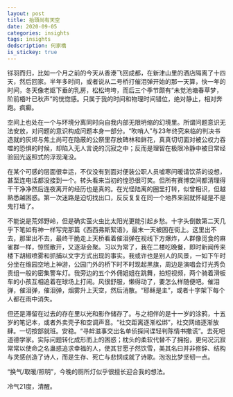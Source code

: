 ```yaml
---
layout: post
title: 抬頭尚有天空
date: 2020-09-05
categories: insights
tags: insights
dedscription: 何家橋
is_stickey: true
---
```


铩羽而归，比如一个月之前的今天从香港飞回成都，在新津山里的酒店隔离了十四天，然后回家。半年多时间，或者说从二号桥打催泪弹开始的那一天算，快一年的时间，冬天像老妪下垂的乳房，松松垮垮，而后三个季节颇有“未觉池塘春草梦，阶前梧叶已秋声”的恍惚感。只属于我的时间和物理时间错位，绝对静止，相对奔跑。疯癫。

空间上也处在一个与环境分离同时向自我内部无限坍缩的幻境里。所谓问题意识无法安放，对问题的意识构成问题本身一部分。“吹哨人”与23年终究来临的判决书造就的灰烬与焦土尚可在隐蔽的公祭里存放碑林和鲜花，真真切切面对被公权力吞噬的恐惧的时候，却陷入无人言说的沉寂之中；反而是理智在极限冷静中被日常经验回光返照式的浮现淹没。

在某个可感的层面很幸运，不仅没有到面对便装公职人员嘘寒问暖请饮茶的设想，甚至连电话都没接到一个。转头看来当初的惶恐很可笑。但所有赛博空间都清理得干干净净然后连夜离开的经历也是真的。在光怪陆离的圈里打转，似曾相识，但越熟悉越困惑。第一次迷路是迫切找出口，反反复复在同一个地界来回就怀疑是不是鬼打墙了。

不能说是荒郊野岭，但是确实萤火虫比太阳光更能引起乡愁。十字头倒数第二天几乎下笔如有神一样写完那篇《西西弗斯絮语》，最末一天被困在街上。这里出不去，那里出不去，最终干脆走上天桥看着催泪弹在视线下方爆炸，人群像觅食的麻雀群一样，惊慌散开，又逐渐会聚。习以为常了，我在二楼吃晚餐，即时新闻传来楼下胡椒喷雾和抓捕以文字方式出现的事实。我或许也是别人的风景，一如下午时分坐在维园空地上神游，公园门外的桥下时不时现起黑旗，周边是演唱会灯光秀负责组一般的密集警车灯。我旁边的五个外佣姐姐在跳舞，拍短视频，两个骑着滑板车的小孩互相追着在球场上打闹。风很舒服，懒得动了，要怎么样随便吧。催泪弹，催泪弹，催泪弹，烟雾升上天空，然后消散。“耶稣是主”，或者十字架下每个人都在雨中消失。

但还是滞留在过去的存在里以光和影作储存了。与之相伴的是十一岁的涂鸦，十五岁的笔记本，或者外卖壳子和空调声音。“社交距离逐渐松绑”，社交网络逐渐放肆。一切按部就班。安稳。“寻衅滋事交出名单侦探间谍轻判陈情书撒谎”。去死吧道德学家。实际问题转化成形而上的困惑；枕头的柔软代替不了拥抱，更何况沉寂常常以使命之名蛊惑追求幸福的人，使其甘愿孑然饮雪，美其名曰并非修辞、结构与灵感创造了诗人，而是生存、死亡与悲悯成就了诗歌。泡泡比梦坚韧一点。

“换气/取暖/照明”，今晚的厕所灯似乎很擅长迎合我的想法。

冷气21度，清醒。
